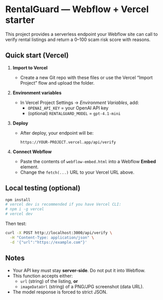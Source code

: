 # RentalGuard — Webflow + Vercel starter

This project provides a serverless endpoint your Webflow site can call to verify rental listings and return a 0–100 scam risk score with reasons.

## Quick start (Vercel)

1. **Import to Vercel**
   - Create a new Git repo with these files or use the Vercel “Import Project” flow and upload the folder.

2. **Environment variables**
   - In Vercel Project Settings → *Environment Variables*, add:
     - `OPENAI_API_KEY` = your OpenAI API key
     - (optional) `RENTALGUARD_MODEL` = `gpt-4.1-mini`

3. **Deploy**
   - After deploy, your endpoint will be:
     ```
     https://YOUR-PROJECT.vercel.app/api/verify
     ```

4. **Connect Webflow**
   - Paste the contents of `webflow-embed.html` into a Webflow **Embed** element.
   - Change the `fetch(...)` URL to your Vercel URL above.

## Local testing (optional)

```bash
npm install
# vercel dev is recommended if you have Vercel CLI:
# npm i -g vercel
# vercel dev
```

Then test:
```bash
curl -X POST http://localhost:3000/api/verify \
  -H "Content-Type: application/json" \
  -d '{"url":"https://example.com"}'
```

## Notes
- Your API key must stay **server-side**. Do not put it into Webflow.
- This function accepts either:
  - `url` (string) of the listing, **or**
  - `imageDataUrl` (string) of a PNG/JPG screenshot (data URL).
- The model response is forced to strict JSON.
